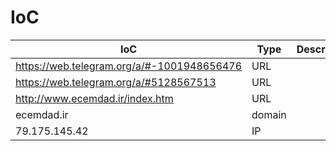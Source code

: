 # IoC

|IoC|Type|Description|
|---|---|---|
|https://web.telegram.org/a/#-1001948656476|URL||
|https://web.telegram.org/a/#5128567513|URL||
|http://www.ecemdad.ir/index.htm|URL||
|ecemdad.ir|domain||
|79.175.145.42|IP||






